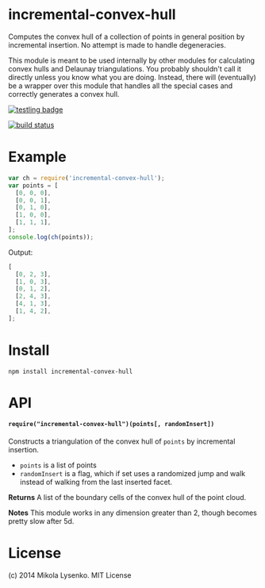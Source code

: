 # incremental-convex-hull

Computes the convex hull of a collection of points in general position by incremental insertion. No attempt is made to handle degeneracies.

This module is meant to be used internally by other modules for calculating convex hulls and Delaunay triangulations. You probably shouldn't call it directly unless you know what you are doing. Instead, there will (eventually) be a wrapper over this module that handles all the special cases and correctly generates a convex hull.

[![testling badge](https://ci.testling.com/mikolalysenko/incremental-convex-hull.png)](https://ci.testling.com/mikolalysenko/incremental-convex-hull)

[![build status](https://secure.travis-ci.org/mikolalysenko/incremental-convex-hull.png)](http://travis-ci.org/mikolalysenko/incremental-convex-hull)

# Example

```javascript
var ch = require('incremental-convex-hull');
var points = [
  [0, 0, 0],
  [0, 0, 1],
  [0, 1, 0],
  [1, 0, 0],
  [1, 1, 1],
];
console.log(ch(points));
```

Output:

```javascript
[
  [0, 2, 3],
  [1, 0, 3],
  [0, 1, 2],
  [2, 4, 3],
  [4, 1, 3],
  [1, 4, 2],
];
```

# Install

```
npm install incremental-convex-hull
```

# API

#### `require("incremental-convex-hull")(points[, randomInsert])`

Constructs a triangulation of the convex hull of `points` by incremental insertion.

- `points` is a list of points
- `randomInsert` is a flag, which if set uses a randomized jump and walk instead of walking from the last inserted facet.

**Returns** A list of the boundary cells of the convex hull of the point cloud.

**Notes** This module works in any dimension greater than 2, though becomes pretty slow after 5d.

# License

(c) 2014 Mikola Lysenko. MIT License
